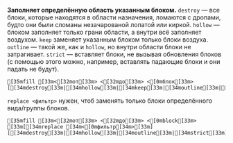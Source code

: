 **Заполняет определённую область указанным блоком.**
`destroy` — все блоки, которые находятся в области назначения, ломаются с дропами, будто они были сломаны незачарованой лопатой или киркой.
`hollow` — блоком заполняет только грани области, а внутри всё заполняет воздухом.
`keep` заменяет указанным блоком только блоки воздуха.
`outline` — такой же, как и `hollow`, но внутри области блоки не затрагивает.
`strict` — вставляет блоки, не вызывая обновления блоков (с помощью этого можно, например, вставлять падающие блоки и они падать не будут).
```ansi
[35mfill [33m<[32mот[33m> <[32mдо[33m> <[0mблок[33m> [[34mdestroy[33m|[34mhollow[33m|[34mkeep[33m|[34moutline[33m|[34mstrict[33m]
```
`replace <фильтр>` нужен, чтоб заменять только блоки определённого вида/группы блоков. 
```ansi
[35mfill [33m<[32mот[33m> <[32mдо[33m> <[0mblock[33m> [33m[[34mreplace [34m<[0mфильтр[34m>[33m] [[34mdestroy[33m|[34mhollow[33m|[34moutline[33m|[34mstrict[33m]
```
